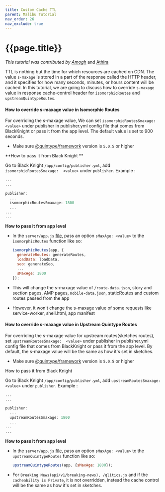```yaml
---
title: Custom Cache TTL
parent: Malibu Tutorial
nav_order: 26
nav_exclude: true
---
```


# {{page.title}}

_This tutorial was contributed by [Amogh](https://github.com/ags1773)_ and [Athira](https://www.linkedin.com/in/athira-m-r-835ab6105/) 

TTL is nothing but the time for which resources are cached on CDN. The value `s-maxage` is stored in a part of the response called the HTTP header, and it specifies for how many seconds, minutes, or hours content will be cached. In this tutorial, we are going to discuss how to override  `s-maxage` value in response cache-control header for `isomorphicRoutes` and `upstreamQuintypeRoutes`.  

#### How to override  s-maxage value in Isomorphic Routes

For overriding the s-maxage value, We can set `isomorphicRoutesSmaxage: <value>` under publisher in publisher.yml config file that comes from BlackKnight or pass it from the app level.  The default value is set to 900 seconds.

- Make sure [@quintype/framework](https://www.npmjs.com/package/@quintype/framework) version is `5.0.5` or higher

**How to pass it from Black Knight **

Go to Black Knight  `/app/config/publisher.yml`,  add `isomorphicRoutesSmaxage:  <value>` under `publisher`.
Example :

```js
...
...

publisher: 
  ...
  isomorphicRoutesSmaxage: 1800
  ...
...
...

```


**How to pass it from app level**
- In the `server/app.js` [file](https://github.com/quintype/malibu/blob/master/app/server/app.js), pass an option `sMaxAge: <value>` to the `isomorphicRoutes` function like so:

  ```js
  isomorphicRoutes(app, {
    generateRoutes: generateRoutes,
    loadData: loadData,
    seo: generateSeo,
    ...
    sMaxAge: 1800
  });
  ```

- This will change the s-maxage value of `/route-data.json`, story and section pages, AMP pages, `mobile-data.json`, staticRoutes and custom routes passed from the app

- However, it won't change the s-maxage value of some requests like service-worker, shell.html, app manifest

#### How to override  s-maxage value in Upstream Quintype Routes

For overriding the s-maxage value for upstream routes(sketches routes),  set `upstreamRoutesSmaxage:  <value>` under publisher in publisher.yml config file that comes from BlackKnight or pass it from the app level. By default, the s-maxage value  will be the same as how it's set in sketches.

- Make sure [@quintype/framework](https://www.npmjs.com/package/@quintype/framework) version is `5.0.5` or higher

How to pass it from Black Knight 

Go to Black Knight  `/app/config/publisher.yml`,  add `upstreamRoutesSmaxage:  <value>` under `publisher`.
Example :

```js
...
...

publisher: 
  ...
  upstreamRoutesSmaxage: 1800
  ...
...
...

```

**How to pass it from app level**
- In the `server/app.js` [file](https://github.com/quintype/malibu/blob/master/app/server/app.js), pass an option `sMaxAge: <value>` to the `upstreamQuintypeRoutes` function like so:

  ```js
  upstreamQuintypeRoutes(app, {sMaxAge: 1800});

  ```

- For `Breaking News(api/v1/breaking-news), /qlitics.js` and if the `cacheability is Private`, it is not overridden, instead the cache control will be the same as how it's set in sketches.
